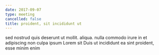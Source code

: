```yaml
---
date: 2017-09-07
type: meeting
cancelled: false
title: proident, sit incididunt ut
---
```

sed nostrud quis deserunt ut mollit. aliqua. nulla commodo irure in et adipiscing non culpa ipsum Lorem sit Duis ut incididunt ea sint proident, esse minim enim